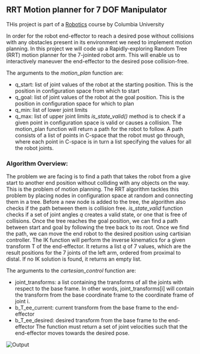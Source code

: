 
## RRT Motion planner for 7 DOF Manipulator

THis project is part of a [Robotics](https://www.edx.org/course/robotics-2) course by Columbia University
 
In order for the robot end-effector to reach a desired pose without collisions with any obstacles present in its environment we need to implement motion planning. In this project we will code up a Rapidly-exploring Random Tree (RRT) motion planner for the 7-jointed robot arm. This will enable us to interactively maneuver the end-effector to the desired pose collision-free.

The arguments to the *motion_plan* function are:

* q_start: list of joint values of the robot at the starting position. This is the position in configuration space from which to start
* q_goal: list of joint values of the robot at the goal position. This is the position in configuration space for which to plan
* q_min: list of lower joint limits
* q_max: list of upper joint limits
*is_state_valid()* method is to check if a given point in configuration space is valid or causes a collision. The motion_plan function will return a path for the robot to follow. A path consists of a list of points in C-space that the robot must go through, where each point in C-space is in turn a list specifying the values for all the robot joints.

### Algorithm Overview:

The problem we are facing is to find a path that takes the robot from a give start to another end position without colliding with any objects on the way. This is the problem of motion planning. The RRT algorithm tackles this problem by placing nodes in configuration space at random and connecting them in a tree. Before a new node is added to the tree, the algorithm also checks if the path between them is collision free. *is_state_valid* function checks if a set of joint angles *q* creates a valid state, or one that is free of collisions. 
Once the tree reaches the goal position, we can find a path between start and goal by following the tree back to its root.
Once we find the path, we can move the end robot to the desired position using cartisian controller. The IK function will perform the inverse kinematics for a given transform T of the end-effector. It returns a list *q* of 7 values, which are the result positions for the 7 joints of the left arm, ordered from proximal to distal. If no IK solution is found, it returns an empty list.

The arguments to the *cartesian_control* function are:

* joint_transforms: a list containing the transforms of all the joints with respect to the base frame. In other words, joint_transforms[i] will contain the transform from the base coordinate frame to the coordinate frame of joint i.
* b_T_ee_current: current transform from the base frame to the end-effector
* b_T_ee_desired: desired transform from the base frame to the end-effector
The function must return a set of joint velocities such that the end-effector moves towards the desired pose.


![Output](https://github.com/sgottim2/csmm.103x_final/blob/master/output/output.gif)
